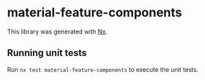 # material-feature-components

This library was generated with [Nx](https://nx.dev).

## Running unit tests

Run `nx test material-feature-components` to execute the unit tests.

